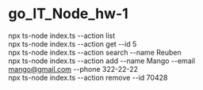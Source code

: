 # go_IT_Node_hw-1

npx ts-node index.ts --action list <br>
npx ts-node index.ts --action get --id 5 <br>
npx ts-node index.ts --action search --name Reuben <br>
npx ts-node index.ts --action add --name Mango --email mango@gmail.com --phone 322-22-22 <br>
npx ts-node index.ts --action remove --id 70428
